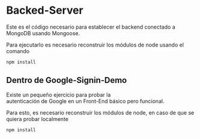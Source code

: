 # Backed-Server

Este es el código necesario para establecer el backend 
conectado a MongoDB usando Mongoose.

Para ejecutarlo es necesario reconstruir los módulos
de node usando el comando 

```
npm install
```

## Dentro de Google-Signin-Demo

Existe un pequeño ejercicio para probar la  
autenticación de Google en un Front-End básico pero
funcional.

Para esto, es necesario reconstruir los módulos
 de node, en caso de que se quiera probar localmente 
 
```
npm install
```